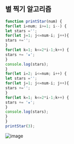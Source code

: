 
## 별 찍기 알고리즘 
```javascript
function printStar(num) {
for(let i=num; i>=1; i--) {
let stars ='';
for(let j=1; j<=num-i; j++){
stars +='';
}
for(let k=1; k<=2*i-1;k++) {
stars += '★';
}
console.log(stars);
}
for(let i=2; i<=num; i++) {
let stars ='';
for(let j=1; j<=num-i; j++){
stars +='';
}
for(let k=1; k<=2*i-1;k++) {
stars += '★';
}
console.log(stars);
}
}
printStar(3);
```
![image](https://github.com/EUN-HA-CHOI/Internship/assets/97012561/19939979-81ee-4a17-a7f3-d547a6be6d2d)
